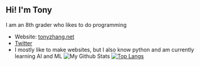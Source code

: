 ## Hi! I'm Tony
I am an 8th grader who likes to do programming
* Website: [tonyzhang.net](Tonyzhang.net)
* [Twitter](https://twitter.com/Tony24752364)
* I mostly like to make websites, but I also know python and am currently learning AI and ML 
![My Github Stats](https://github-readme-stats.vercel.app/api?username=Tony1324&count_private=true&show_icons=true&theme=sythwave&hide_border=true)
[![Top Langs](https://github-readme-stats.vercel.app/api/top-langs/?username=Tony1324&layout=compact&hide_border=true)](https://github.com/Tony1324/github-readme-stats)

